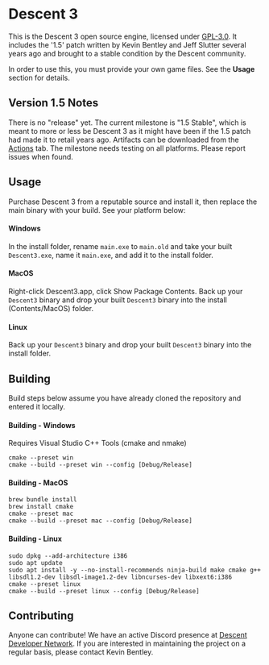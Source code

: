 # Descent 3
This is the Descent 3 open source engine, licensed under [GPL-3.0](https://github.com/DescentDevelopers/Descent3?tab=GPL-3.0-1-ov-file). It includes the '1.5' patch written by Kevin Bentley and Jeff Slutter several years ago and brought to a stable condition by the Descent community. 

In order to use this, you must provide your own game files. See the **Usage** section for details.

## Version 1.5 Notes
There is no "release" yet. The current milestone is "1.5 Stable", which is meant to more or less be Descent 3 as it might have been if the 1.5 patch had made it to retail years ago. Artifacts can be downloaded from the [Actions](https://github.com/DescentDevelopers/Descent3/actions) tab. 
The milestone needs testing on all platforms. Please report issues when found.

## Usage
Purchase Descent 3 from a reputable source and install it, then replace the main binary with your build. See your platform below:

#### Windows
In the install folder, rename `main.exe` to `main.old` and take your built `Descent3.exe`, name it `main.exe`, and add it to the install folder.

#### MacOS
Right-click Descent3.app, click Show Package Contents. Back up your `Descent3` binary and drop your built `Descent3` binary into the install (Contents/MacOS) folder.

#### Linux
Back up your `Descent3` binary and drop your built `Descent3` binary into the install folder.

## Building
Build steps below assume you have already cloned the repository and entered it locally.

#### Building - Windows
Requires Visual Studio C++ Tools (cmake and nmake)
```
cmake --preset win
cmake --build --preset win --config [Debug/Release]
```

#### Building - MacOS
```
brew bundle install
brew install cmake
cmake --preset mac
cmake --build --preset mac --config [Debug/Release]
```

#### Building - Linux
```
sudo dpkg --add-architecture i386
sudo apt update
sudo apt install -y --no-install-recommends ninja-build make cmake g++ libsdl1.2-dev libsdl-image1.2-dev libncurses-dev libxext6:i386
cmake --preset linux
cmake --build --preset linux --config [Debug/Release]
```

## Contributing
Anyone can contribute! We have an active Discord presence at [Descent Developer Network](https://discord.gg/GNy5CUQ). If you are interested in maintaining the project on a regular basis, please contact Kevin Bentley.
